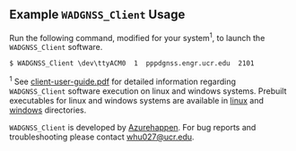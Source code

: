 ## Example `WADGNSS_Client` Usage

Run the following command, modified for your system<sup>1</sup>, to launch the `WADGNSS_Client` software. 
```
$ WADGNSS_Client \dev\ttyACM0  1  pppdgnss.engr.ucr.edu  2101
```

<sup>1</sup> See [client-user-guide.pdf](https://github.com/jaffarrell/WADGNSS/blob/master/WADGNSS_Client/client-user-guide.pdf) for detailed information regarding `WADGNSS_Client` software execution on linux and windows systems. Prebuilt executables for linux and windows systems are available in [linux](https://github.com/jaffarrell/WADGNSS/blob/master/WADGNSS_Client/linux) and [windows](https://github.com/jaffarrell/WADGNSS/blob/master/WADGNSS_Client/windows) directories.

`WADGNSS_Client` is developed by [Azurehappen](https://github.com/Azurehappen). For bug reports and troubleshooting please contact whu027@ucr.edu.
